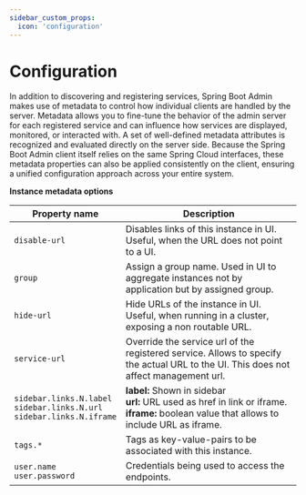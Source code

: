 ```yaml
---
sidebar_custom_props:
  icon: 'configuration'
---
```


# Configuration

In addition to discovering and registering services, Spring Boot Admin makes use of metadata to control how individual
clients are handled by the server.
Metadata allows you to fine-tune the behavior of the admin server for each registered service and can influence how
services are displayed, monitored, or interacted with.
A set of well-defined metadata attributes is recognized and evaluated directly on the server side.
Because the Spring Boot Admin client itself relies on the same Spring Cloud interfaces, these metadata properties can
also be applied consistently on the client, ensuring
a unified configuration approach across your entire system.

__Instance metadata options__

| Property name                                                                      | Description                                                                                                                                         |
|------------------------------------------------------------------------------------|-----------------------------------------------------------------------------------------------------------------------------------------------------|
| `disable-url`                                                                      | Disables links of this instance in UI. Useful, when the URL does not point to a UI.                                                                 |
| `group`                                                                            | Assign a group name. Used in UI to aggregate instances not by application but by assigned group.                                                    |
| `hide-url`                                                                         | Hide URLs of the instance in UI. Useful, when running in a cluster, exposing a non routable URL.                                                    |
| `service-url`                                                                      | Override the service url of the registered service. Allows to specify the actual URL to the UI. This does not affect management url.                |
| `sidebar.links.N.label` <br/> `sidebar.links.N.url` <br/> `sidebar.links.N.iframe` | **label:** Shown in sidebar <br/>**url:** URL used as href in link or iframe. <br/> **iframe:** boolean value that allows to include URL as iframe. |
| `tags.*`                                                                           | Tags as key-value-pairs to be associated with this instance.                                                                                        |
| `user.name`<br/>`user.password`                                                    | Credentials being used to access the endpoints.                                                                                                     |
